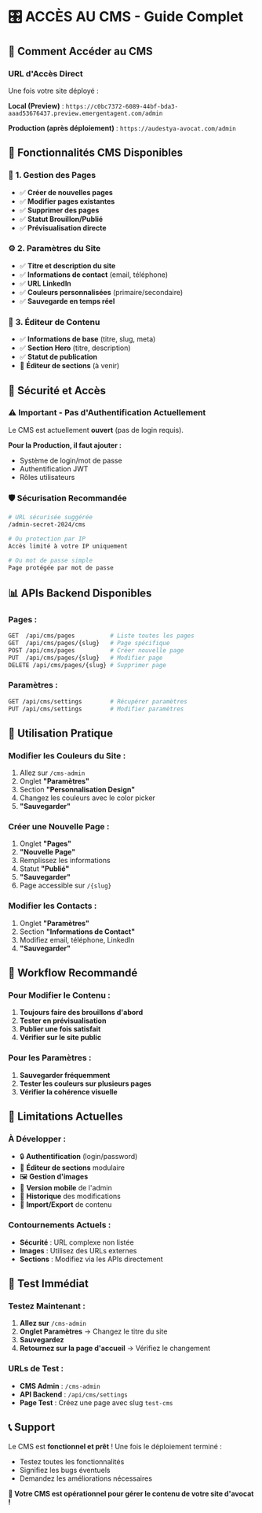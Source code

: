 # 🎛️ ACCÈS AU CMS - Guide Complet

## 🚀 **Comment Accéder au CMS**

### **URL d'Accès Direct**
Une fois votre site déployé :

**Local (Preview)** : 
`https://c0bc7372-6089-44bf-bda3-aaad53676437.preview.emergentagent.com/admin`

**Production (après déploiement)** :
`https://audestya-avocat.com/admin`

## 🎯 **Fonctionnalités CMS Disponibles**

### 📄 **1. Gestion des Pages**
- ✅ **Créer de nouvelles pages**
- ✅ **Modifier pages existantes**
- ✅ **Supprimer des pages**
- ✅ **Statut Brouillon/Publié**
- ✅ **Prévisualisation directe**

### ⚙️ **2. Paramètres du Site**
- ✅ **Titre et description du site**
- ✅ **Informations de contact** (email, téléphone)
- ✅ **URL LinkedIn**
- ✅ **Couleurs personnalisées** (primaire/secondaire)
- ✅ **Sauvegarde en temps réel**

### 📝 **3. Éditeur de Contenu**
- ✅ **Informations de base** (titre, slug, meta)
- ✅ **Section Hero** (titre, description)
- ✅ **Statut de publication**
- 🔄 **Éditeur de sections** (à venir)

## 🔐 **Sécurité et Accès**

### **⚠️ Important - Pas d'Authentification Actuellement**
Le CMS est actuellement **ouvert** (pas de login requis). 

**Pour la Production, il faut ajouter :**
- Système de login/mot de passe
- Authentification JWT
- Rôles utilisateurs

### **🛡️ Sécurisation Recommandée**
```bash
# URL sécurisée suggérée
/admin-secret-2024/cms

# Ou protection par IP
Accès limité à votre IP uniquement

# Ou mot de passe simple
Page protégée par mot de passe
```

## 📊 **APIs Backend Disponibles**

### **Pages :**
```bash
GET  /api/cms/pages          # Liste toutes les pages
GET  /api/cms/pages/{slug}   # Page spécifique
POST /api/cms/pages          # Créer nouvelle page
PUT  /api/cms/pages/{slug}   # Modifier page
DELETE /api/cms/pages/{slug} # Supprimer page
```

### **Paramètres :**
```bash
GET /api/cms/settings        # Récupérer paramètres
PUT /api/cms/settings        # Modifier paramètres
```

## 🎨 **Utilisation Pratique**

### **Modifier les Couleurs du Site :**
1. Allez sur `/cms-admin`
2. Onglet **"Paramètres"**
3. Section **"Personnalisation Design"**
4. Changez les couleurs avec le color picker
5. **"Sauvegarder"**

### **Créer une Nouvelle Page :**
1. Onglet **"Pages"**
2. **"Nouvelle Page"**
3. Remplissez les informations
4. Statut **"Publié"**
5. **"Sauvegarder"**
6. Page accessible sur `/{slug}`

### **Modifier les Contacts :**
1. Onglet **"Paramètres"**
2. Section **"Informations de Contact"**
3. Modifiez email, téléphone, LinkedIn
4. **"Sauvegarder"**

## 🔄 **Workflow Recommandé**

### **Pour Modifier le Contenu :**
1. **Toujours faire des brouillons d'abord**
2. **Tester en prévisualisation**
3. **Publier une fois satisfait**
4. **Vérifier sur le site public**

### **Pour les Paramètres :**
1. **Sauvegarder fréquemment**
2. **Tester les couleurs sur plusieurs pages**
3. **Vérifier la cohérence visuelle**

## 🚨 **Limitations Actuelles**

### **À Développer :**
- 🔒 **Authentification** (login/password)
- 🎨 **Éditeur de sections** modulaire
- 🖼️ **Gestion d'images** 
- 📱 **Version mobile** de l'admin
- 💾 **Historique** des modifications
- 🔄 **Import/Export** de contenu

### **Contournements Actuels :**
- **Sécurité** : URL complexe non listée
- **Images** : Utilisez des URLs externes
- **Sections** : Modifiez via les APIs directement

## 🎯 **Test Immédiat**

### **Testez Maintenant :**
1. **Allez sur** `/cms-admin`
2. **Onglet Paramètres** → Changez le titre du site
3. **Sauvegardez**
4. **Retournez sur la page d'accueil** → Vérifiez le changement

### **URLs de Test :**
- **CMS Admin** : `/cms-admin`
- **API Backend** : `/api/cms/settings`
- **Page Test** : Créez une page avec slug `test-cms`

## 📞 **Support**

Le CMS est **fonctionnel et prêt** ! Une fois le déploiement terminé :
- Testez toutes les fonctionnalités
- Signifiez les bugs éventuels
- Demandez les améliorations nécessaires

**🎉 Votre CMS est opérationnel pour gérer le contenu de votre site d'avocat !**